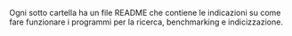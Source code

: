 Ogni sotto cartella ha un file README che contiene le
indicazioni su come fare funzionare i programmi per la
ricerca, benchmarking e indicizzazione.
